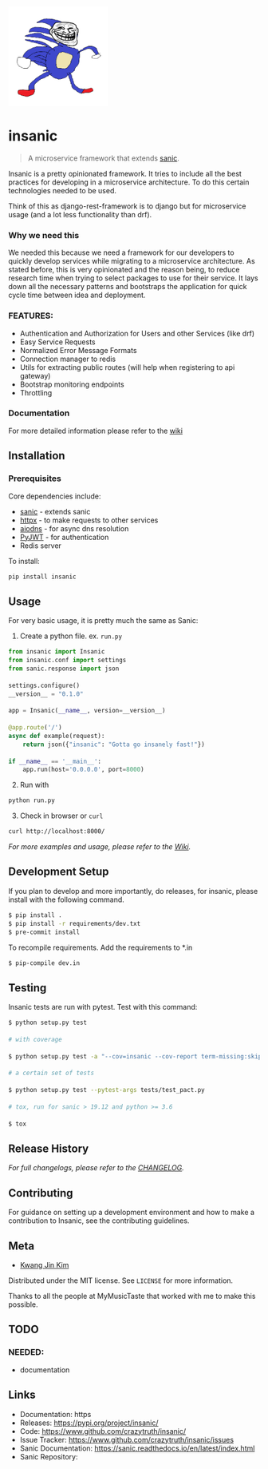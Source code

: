 <img src="https://github.com/crazytruth/insanic/blob/master/artwork/insanic.png" width="200">

# insanic

> A microservice framework that extends [sanic](sanic).

Insanic is a pretty opinionated framework.  It tries to include all the best practices for
developing in a microservice architecture.  To do this certain technologies needed to be used.

Think of this as django-rest-framework is to django but for microservice usage (and a lot less functionality than drf).

### Why we need this

We needed this because we need a framework for our developers to quickly develop services
while migrating to a microservice architecture.
As stated before, this is very opinionated and the reason being, to reduce research time when
trying to select packages to use for their service.  It lays down all the necessary patterns and
bootstraps the application for quick cycle time between idea and deployment.

### FEATURES:

- Authentication and Authorization for Users and other Services (like drf)
- Easy Service Requests
- Normalized Error Message Formats
- Connection manager to redis
- Utils for extracting public routes (will help when registering to api gateway)
- Bootstrap monitoring endpoints
- Throttling

### Documentation

For more detailed information please refer to the [wiki][wiki]

## Installation

### Prerequisites

Core dependencies include:

- [sanic][sanic] - extends sanic
- [httpx][httpx] - to make requests to other services
- [aiodns][aiodns] - for async dns resolution
- [PyJWT][pyjwt] - for authentication
- Redis server

To install:

``` sh
pip install insanic
```

## Usage

For very basic usage, it is pretty much the same as Sanic:

1. Create a python file. ex. `run.py`

``` py
from insanic import Insanic
from insanic.conf import settings
from sanic.response import json

settings.configure()
__version__ = "0.1.0"

app = Insanic(__name__, version=__version__)

@app.route('/')
async def example(request):
    return json({"insanic": "Gotta go insanely fast!"})

if __name__ == '__main__':
    app.run(host='0.0.0.0', port=8000)

```

2. Run with
``` sh
python run.py
```

3. Check in browser or `curl`
``` sh
curl http://localhost:8000/
```


_For more examples and usage, please refer to the [Wiki][wiki]._

## Development Setup

If you plan to develop and more importantly, do releases, for insanic, please install with the following command.

```sh
$ pip install .
$ pip install -r requirements/dev.txt
$ pre-commit install
```

To recompile requirements. Add the requirements to *.in
```sh
$ pip-compile dev.in
```


## Testing

Insanic tests are run with pytest.
Test with this command:

```sh
$ python setup.py test

# with coverage

$ python setup.py test -a "--cov=insanic --cov-report term-missing:skip-covered"

# a certain set of tests

$ python setup.py test --pytest-args tests/test_pact.py

# tox, run for sanic > 19.12 and python >= 3.6

$ tox

```

## Release History

_For full changelogs, please refer to the [CHANGELOG][changelog]._

## Contributing

For guidance on setting up a development environment and how to make a contribution to Insanic,
see the contributing guidelines.

## Meta

- [Kwang Jin Kim](https://github.com/crazytruth)

Distributed under the MIT license. See ``LICENSE`` for more information.

Thanks to all the people at MyMusicTaste that worked with me to make this possible.

## TODO

### NEEDED:

- documentation

## Links

- Documentation: https
- Releases: https://pypi.org/project/insanic/
- Code: https://www.github.com/crazytruth/insanic/
- Issue Tracker: https://www.github.com/crazytruth/insanic/issues
- Sanic Documentation: https://sanic.readthedocs.io/en/latest/index.html
- Sanic Repository:


<!-- Markdown link & img dfn's -->
[wiki]: https://github.com/MyMusicTaste/insanic/wiki
[sanic]: https://github.com/channelcat/sanic
[changelog]: https://github.com/MyMusicTaste/insanic/blob/master/CHANGELOG.md
[httpx]: https://www.python-httpx.org/
[aiodns]: https://github.com/saghul/aiodns
[pyjwt]: https://github.com/jpadilla/pyjwt
